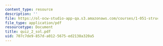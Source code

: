```yaml
---
content_type: resource
description: ''
file: https://ol-ocw-studio-app-qa.s3.amazonaws.com/courses/1-051-structural-engineering-design-fall-2003/707c7de9857da0125675ed2138a320a5_quiz_2_sol.pdf
file_type: application/pdf
resourcetype: Document
title: quiz_2_sol.pdf
uid: 707c7de9-857d-a012-5675-ed2138a320a5
---
```

